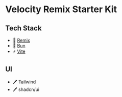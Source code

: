 # Velocity Remix Starter Kit


## Tech Stack

- 📖 [Remix](https://remix.run)
- 📖 [Bun](https://bun.sh/)
- ⚡ [Vite](https://vitejs.dev/)

## UI

- 🖊️ Tailwind
- 🖊️ shadcn/ui
